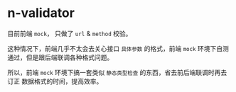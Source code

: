 # n-validator

目前前端 `mock`， 只做了 `url` & `method` 校验。

这种情况下，前端几乎不太会去关心接口 `具体参数` 的格式，前端 `mock` 环境下自测通过，但是跟后端联调各种格式问题。

所以，前端 `mock` 环境下搞一套类似 `静态类型检查` 的东西，省去前后端联调时再去 订正 数据格式的时间，提高效率。